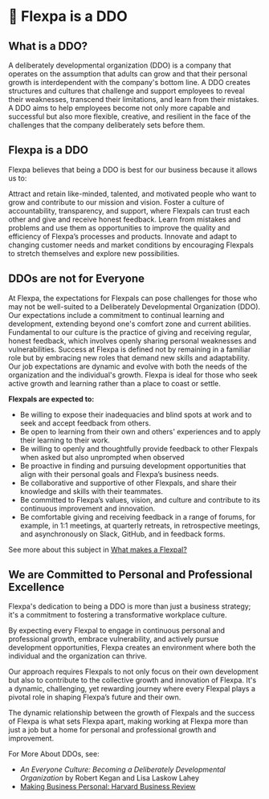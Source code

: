 # 🌱 Flexpa is a DDO

## What is a DDO?

A deliberately developmental organization (DDO) is a company that operates on the assumption that adults can grow and that their personal growth is interdependent with the company's bottom line. A DDO creates structures and cultures that challenge and support employees to reveal their weaknesses, transcend their limitations, and learn from their mistakes. A DDO aims to help employees become not only more capable and successful but also more flexible, creative, and resilient in the face of the challenges that the company deliberately sets before them.

## Flexpa is a DDO

Flexpa believes that being a DDO is best for our business because it allows us to:

Attract and retain like-minded, talented, and motivated people who want to grow and contribute to our mission and vision.
Foster a culture of accountability, transparency, and support, where Flexpals can trust each other and give and receive honest feedback.
Learn from mistakes and problems and use them as opportunities to improve the quality and efficiency of Flexpa’s processes and products.
Innovate and adapt to changing customer needs and market conditions by encouraging Flexpals to stretch themselves and explore new possibilities. 

## DDOs are not for Everyone

At Flexpa, the expectations for Flexpals can pose challenges for those who may not be well-suited to a Deliberately Developmental Organization (DDO). Our expectations include a commitment to continual learning and development, extending beyond one's comfort zone and current abilities. Fundamental to our culture is the practice of giving and receiving regular, honest feedback, which involves openly sharing personal weaknesses and vulnerabilities. Success at Flexpa is defined not by remaining in a familiar role but by embracing new roles that demand new skills and adaptability. Our job expectations are dynamic and evolve with both the needs of the organization and the individual's growth. Flexpa is ideal for those who seek active growth and learning rather than a place to coast or settle.

**Flexpals are expected to:**

- Be willing to expose their inadequacies and blind spots at work and to seek and accept feedback from others. 
- Be open to learning from their own and others' experiences and to apply their learning to their work. 
- Be willing to openly and thoughtfully provide feedback to other Flexpals when asked but also unprompted when observed
- Be proactive in finding and pursuing development opportunities that align with their personal goals and Flexpa’s business needs. 
- Be collaborative and supportive of other Flexpals, and share their knowledge and skills with their teammates.
- Be committed to Flexpa’s values, vision, and culture and contribute to its continuous improvement and innovation. 
- Be comfortable giving and receiving feedback in a range of forums, for example, in 1:1 meetings, at quarterly retreats, in retrospective meetings, and asynchronously on Slack, GitHub, and in feedback forms.

See more about this subject in [What makes a Flexpal?](./what-makes-a-flexpal.md)

## We are Committed to Personal and Professional Excellence

Flexpa's dedication to being a DDO is more than just a business strategy; it's a commitment to fostering a transformative workplace culture. 

By expecting every Flexpal to engage in continuous personal and professional growth, embrace vulnerability, and actively pursue development opportunities, Flexpa creates an environment where both the individual and the organization can thrive. 

Our approach requires Flexpals to not only focus on their own development but also to contribute to the collective growth and innovation of Flexpa. It's a dynamic, challenging, yet rewarding journey where every Flexpal plays a pivotal role in shaping Flexpa’s future and their own. 

The dynamic relationship between the growth of Flexpals and the success of Flexpa is what sets Flexpa apart, making working at Flexpa more than just a job but a home for personal and professional growth and improvement.

For More About DDOs, see:

- _An Everyone Culture: Becoming a Deliberately Developmental Organization_ by Robert Kegan and Lisa Laskow Lahey
- [Making Business Personal: Harvard Business Review](https://hbr.org/2014/04/making-business-personal)

